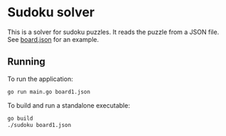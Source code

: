 # Sudoku solver
This is a solver for sudoku puzzles.
It reads the puzzle from a JSON file.
See [board.json](board1.json) for an example.

## Running
To run the application:
```bash
go run main.go board1.json
```

To build and run a standalone executable:
```bash
go build
./sudoku board1.json
```

